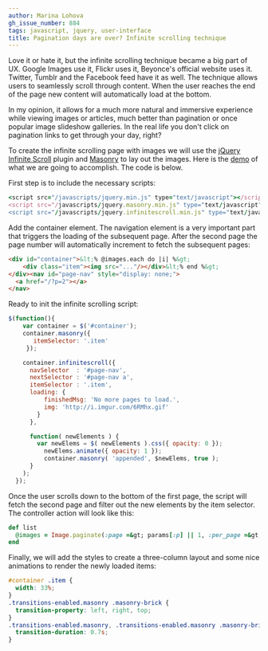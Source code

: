 ```yaml
---
author: Marina Lohova
gh_issue_number: 884
tags: javascript, jquery, user-interface
title: Pagination days are over? Infinite scrolling technique
---
```




Love it or hate it, but the infinite scrolling technique became a big part of UX. Google Images use it, Flickr uses it, Beyonce's official website uses it. Twitter, Tumblr and the Facebook feed have it as well. The technique allows users to seamlessly scroll through content. When the user reaches the end of the page new content will automatically load at the bottom.

In my opinion, it allows for a much more natural and immersive experience while viewing images or articles, much better than pagination or once popular image slideshow galleries. In the real life you don't click on pagination links to get through your day, right?

To create the infinite scrolling page with images we will use the [jQuery Infinite Scroll](https://github.com/paulirish/infinite-scroll) plugin and [Masonry](http://masonry.desandro.com/) to lay out the images. Here is the [demo](http://desandro.github.io/masonry/demos/infinite-scroll.html) of what we are going to accomplish. The code is below.

First step is to include the necessary scripts:

```ruby
<script src="/javascripts/jquery.min.js" type="text/javascript"></script>
<script src="/javascripts/jquery.masonry.min.js" type="text/javascript"></script>
<script src="/javascripts/jquery.infinitescroll.min.js" type="text/javascript"></script>
```

Add the container element. The navigation element is a very important part that triggers the loading of the subsequent page. After the second page the page number will automatically increment to fetch the subsequent pages:

```html
<div id="container">&lt;% @images.each do |i| %&gt;
    <div class="item"><img src="..."/></div>&lt;% end %&gt;
</div><nav id="page-nav" style="display: none;">
  <a href="/?p=2"></a>
</nav>
```

Ready to init the infinite scrolling script:

```javascript
$(function(){
    var container = $('#container');
    container.masonry({
       itemSelector: '.item'
     });

    container.infinitescroll({
      navSelector  : '#page-nav', 
      nextSelector : '#page-nav a',
      itemSelector : '.item',
      loading: {
          finishedMsg: 'No more pages to load.',
          img: 'http://i.imgur.com/6RMhx.gif'
        }
      },

      function( newElements ) {
        var newElems = $( newElements ).css({ opacity: 0 });
          newElems.animate({ opacity: 1 });
          container.masonry( 'appended', $newElems, true );
      }
    );
  });
```

Once the user scrolls down to the bottom of the first page, the script will fetch the second page and filter out the new elements by the item selector. The controller action will look like this:

```ruby
def list
  @images = Image.paginate(:page =&gt; params[:p] || 1, :per_page =&gt; 25)
end
```

Finally, we will add the styles to create a three-column layout and some nice animations to render the newly loaded items:

```css
#container .item {
  width: 33%;
}
.transitions-enabled.masonry .masonry-brick {
  transition-property: left, right, top;
}
.transitions-enabled.masonry, .transitions-enabled.masonry .masonry-brick {
  transition-duration: 0.7s;
}
```

